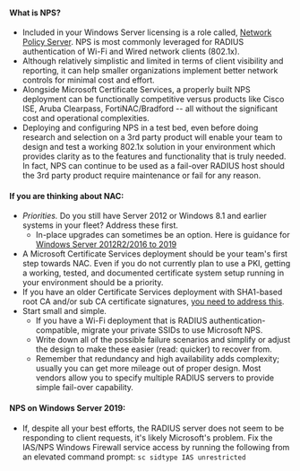 #### What is NPS?
- Included in your Windows Server licensing is a role called, [Network Policy Server](https://learn.microsoft.com/en-us/windows-server/networking/technologies/nps/nps-top).  NPS is most commonly leveraged for RADIUS authentication of Wi-Fi and Wired network clients (802.1x).  
- Although relatively simplistic and limited in terms of client visibility and reporting, it can help smaller organizations implement better network controls for minimal cost and effort.  
- Alongside Microsoft Certificate Services, a properly built NPS deployment can be functionally competitive versus products like Cisco ISE, Aruba Clearpass, FortiNAC/Bradford -- all without the significant cost and operational complexities.  
- Deploying and configuring NPS in a test bed, even before doing research and selection on a 3rd party product will enable your team to design and test a working 802.1x solution in your environment which provides clarity as to the features and functionality that is truly needed.  In fact, NPS can continue to be used as a fail-over RADIUS host should the 3rd party product require maintenance or fail for any reason.
  
#### If you are thinking about NAC:
- *Priorities.*  Do you still have Server 2012 or Windows 8.1 and earlier systems in your fleet?  Address these first.  
  - In-place upgrades can sometimes be an option.  Here is guidance for [Windows Server 2012R2/2016 to 2019](https://github.com/Xorlent/Cybersec-Links/blob/main/Windows-Server-In-Place-Upgrade.md)  
- A Microsoft Certificate Services deployment should be your team's first step towards NAC.  Even if you do not currently plan to use a PKI, getting a working, tested, and documented certificate system setup running in your environment should be a priority.  
- If you have an older Certificate Services deployment with SHA1-based root CA and/or sub CA certificate signatures, [you need to address this](https://techcommunity.microsoft.com/t5/ask-the-directory-services-team/sha1-key-migration-to-sha256-for-a-two-tier-pki-hierarchy/ba-p/400338).  
- Start small and simple.  
  - If you have a Wi-Fi deployment that is RADIUS authentication-compatible, migrate your private SSIDs to use Microsoft NPS.  
  - Write down all of the possible failure scenarios and simplify or adjust the design to make these easier (read: quicker) to recover from.  
  - Remember that redundancy and high availability adds complexity; usually you can get more mileage out of proper design.  Most vendors allow you to specify multiple RADIUS servers to provide simple fail-over capability.

#### NPS on Windows Server 2019:
- If, despite all your best efforts, the RADIUS server does not seem to be responding to client requests, it's likely Microsoft's problem.  Fix the IAS/NPS Windows Firewall service access by running the following from an elevated command prompt:
  ```sc sidtype IAS unrestricted```

